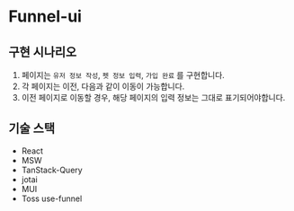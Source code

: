 # Funnel-ui

## 구현 시나리오

1. 페이지는 `유저 정보 작성`, `펫 정보 입력`, `가입 완료` 를 구현합니다.
2. 각 페이지는 이전, 다음과 같이 이동이 가능합니다.
3. 이전 페이지로 이동할 경우, 해당 페이지의 입력 정보는 그대로 표기되어야합니다.

## 기술 스택

- React
- MSW
- TanStack-Query
- jotai
- MUI
- Toss use-funnel

